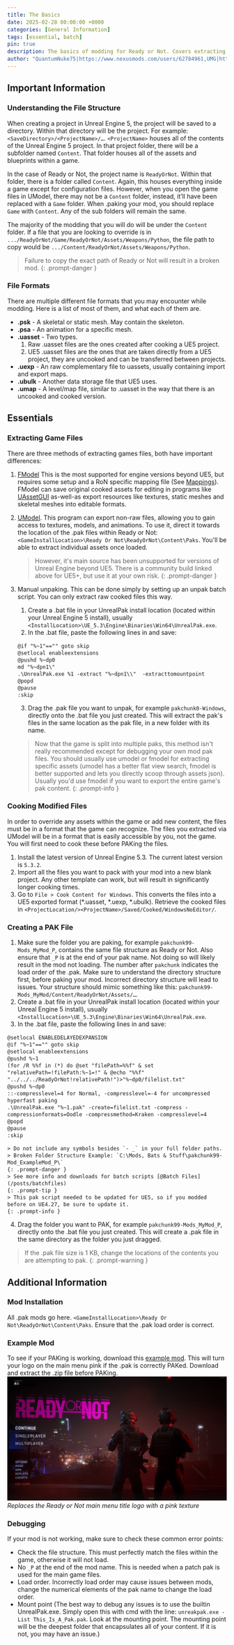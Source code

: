 ```yaml
---
title: The Basics
date: 2025-02-28 00:00:00 +0000
categories: [General Information]
tags: [essential, batch]
pin: true
description: The basics of modding for Ready or Not. Covers extracting game files, the game's file structure, file formats, cooking files, and creating .pak files.
author: "QuantumNuke75|https://www.nexusmods.com/users/62784961,UMG|https://unofficial-modding-guide.com,RareKiwi|https://discordapp.com/users/RareKiwi#5360"
---
```


## Important Information

### Understanding the File Structure  
When creating a project in Unreal Engine 5, the project will be saved to a directory. Within that directory will be the project. For example: `<SaveDirectory>/<ProjectName>/…`. `<ProjectName>` houses all of the contents of the Unreal Engine 5 project. In that project folder, there will be a subfolder named `Content`. That folder houses all of the assets and blueprints within a game.

In the case of Ready or Not, the project name is `ReadyOrNot`. Within that folder, there is a folder called `Content`. Again, this houses everything inside a game except for configuration files. However, when you open the game files in UModel, there may not be a `Content` folder, instead, it’ll have been replaced with a `Game` folder. When .paking your mod, you should replace `Game` with `Content`. Any of the sub folders will remain the same.

The majority of the modding that you will do will be under the `Content` folder. If a file that you are looking to override is in `.../ReadyOrNot/Game/ReadyOrNot/Assets/Weapons/Python`, the file path to copy would be `.../Content/ReadyOrNot/Assets/Weapons/Python`.

> Failure to copy the exact path of Ready or Not will result in a broken mod.
{: .prompt-danger }

### File Formats  
There are multiple different file formats that you may encounter while modding. Here is a list of most of them, and what each of them are.
- **.psk** - A skeletal or static mesh. May contain the skeleton.
- **.psa** - An animation for a specific mesh.
- **.uasset** - Two types.
  1. Raw .uasset files are the ones created after cooking a UE5 project. 
  2. UE5 .uasset files are the ones that are taken directly from a UE5 project, they are uncooked and can be transferred between projects.
- **.uexp** - An raw complementary file to uassets, usually containing import and export maps.
- **.ubulk** - Another data storage file that UE5 uses. 
- **.umap** - A level/map file, similar to .uasset in the way that there is an uncooked and cooked version.

  
  
## Essentials

### Extracting Game Files  
There are three methods of extracting games files, both have important differences:
1. [FModel](/posts/tools/#fmodel) This is the most supported for engine versions beyond UE5, but requires some setup and a RoN specific mapping file (See [Mappings](/posts/ue4ss_and_mappings/)). FModel can save original cooked assets for editing in programs like [UAssetGUI](/posts/tools/#uassetgui) as-well-as export resources like textures, static meshes and skeletal meshes into editable formats.
2. [UModel](/posts/tools/#umodel). This program can export non-raw files, allowing you to gain access to textures, models, and animations. To use it, direct it towards the location of the .pak files within Ready or Not: `<GameInstallLocation>\Ready Or Not\ReadyOrNot\Content\Paks`. You'll be able to extract individual assets once loaded.
	> However, it's main source has been unsupported for versions of Unreal Engine beyond UE5. There is a community build linked above for UE5+, but use it at your own risk.
	{: .prompt-danger }
3. Manual unpaking. This can be done simply by setting up an unpak batch script. You can only extract raw cooked files this way.
	1. Create a .bat file in your UnrealPak install location (located within your Unreal Engine 5 install), usually `<InstallLocation>\UE_5.3\Engine\Binaries\Win64\UnrealPak.exe`.
	2. In the .bat file, paste the following lines in and save:
	```batch
	@if "%~1"=="" goto skip
	@setlocal enableextensions
	@pushd %~dp0
	md "%~dpn1\"
	.\UnrealPak.exe %1 -extract "%~dpn1\\"  -extracttomountpoint
	@popd
	@pause
	:skip
	```
	3. Drag the .pak file you want to unpak, for example `pakchunk0-Windows`, directly onto the .bat file you just created.  This will extract the pak's files in the same location as the pak file, in a new folder with its name.  
	
	> Now that the game is split into multiple paks, this method isn't really recommended except for debugging your own mod pak files. You should usually use umodel or fmodel for extracting specific assets (umodel has a better flat view search, fmodel is better supported and lets you directly scoop through assets json).  
	> Usually you'd use fmodel if you want to export the entire game's pak content.
	{: .prompt-info }

### Cooking Modified Files  
In order to override any assets within the game or add new content, the files must be in a format that the game can recognize. The files you extracted via UModel will be in a format that is easily accessible by you, not the game. You will first need to cook these before PAKing the files.

1. Install the latest version of Unreal Engine 5.3. The current latest version is `5.3.2`.
2. Import all the files you want to pack with your mod into a new blank project. Any other template can work, but will result in significantly longer cooking times.
3. Go to `File > Cook Content for Windows`. This converts the files into a UE5 exported format (\*.uasset, \*.uexp, \*.ubulk). Retrieve the cooked files in `<ProjectLocation/><ProjectName>/Saved/Cooked/WindowsNoEditor/`.

### Creating a PAK File  
1. Make sure the folder you are paking, for example `pakchunk99-Mods_MyMod_P`, contains the same file structure as Ready or Not. Also ensure that `_P` is at the end of your pak name. Not doing so will likely result in the mod not loading. The number after `pakchunk` indicates the load order of the .pak. Make sure to understand the directory structure first, before paking your mod. Incorrect directory structure will lead to issues. Your structure should mimic something like this: `pakchunk99-Mods_MyMod/Content/ReadyOrNot/Assets/…`.
2. Create a .bat file in your UnrealPak install location (located within your Unreal Engine 5 install), usually `<InstallLocation>\UE_5.3\Engine\Binaries\Win64\UnrealPak.exe`.
3. In the .bat file, paste the following lines in and save:
```batch
@setlocal ENABLEDELAYEDEXPANSION
@if "%~1"=="" goto skip
@setlocal enableextensions
@pushd %~1
(for /R %%f in (*) do @set "filePath=%%f" & set "relativePath=!filePath:%~1=!" & @echo "%%f" "../../../ReadyOrNot!relativePath!")>"%~dp0/filelist.txt"
@pushd %~dp0
::-compresslevel=4 for Normal, -compresslevel=-4 for uncompressed hyperfast paking
.\UnrealPak.exe "%~1.pak" -create=filelist.txt -compress -compressionformats=Oodle -compressmethod=Kraken -compresslevel=4
@popd
@pause
:skip
```  
	> Do not include any symbols besides `- _` in your full folder paths.  
	> Broken Folder Structure Example: `C:\Mods, Bats & Stuff\pakchunk99-Mod_ExampleMod_P\`   
	{: .prompt-danger }  
	> See more info and downloads for batch scripts [@Batch Files](/posts/batchfiles)
	{: .prompt-tip }  
	> This pak script needed to be updated for UE5, so if you modded before on UE4.27, be sure to update it.
	{: .prompt-info } 
4. Drag the folder you want to PAK, for example `pakchunk99-Mods_MyMod_P`, directly onto the .bat file you just created.  This will create a .pak file in the same directory as the folder you just dragged.

> If the .pak file size is 1 KB, change the locations of the contents you are attempting to pak.
{: .prompt-warning }


## Additional Information

### Mod Installation  
All .pak mods go here. `<GameInstallLocation>\Ready Or Not\ReadyOrNot\Content\Paks`. Ensure that the .pak load order is correct.

### Example Mod
To see if your PAKing is working, download this [example mod](/downloads/pakchunk99-Mods_Am_I_PAKing_Right_P.zip). This will turn your logo on the main menu pink if the .pak is correctly PAKed. Download and extract the .zip file before PAKing. 
![Pink Logo](/assets/ReadyOrNot-PinkLogo.jpg)
_Replaces the Ready or Not main menu title logo with a pink texture_

### Debugging  
If your mod is not working, make sure to check these common error points:
- Check the file structure. This must perfectly match the files within the game, otherwise it will not load.
- No `_P` at the end of the mod name. This is needed when a patch pak is used for the main game files.
- Load order. Incorrectly load order may cause issues between mods, change the numerical elements of the pak name to change the load order.
- Mount point (The best way to debug any issues is to use the builtin UnrealPak.exe. Simply open this with cmd with the line: `unreakpak.exe -List This_Is_A_Pak.pak`. Look at the mounting point. The mounting point will be the deepest folder that encapsulates all of your content. If it is not, you may have an issue.)
